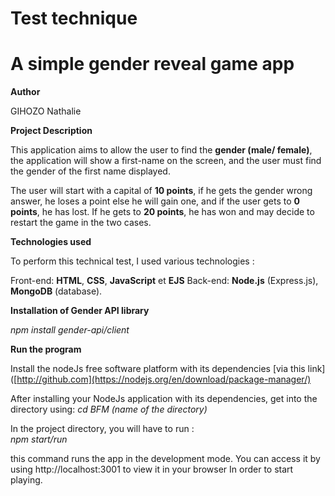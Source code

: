 # Test technique

# **A simple gender reveal game app**

**Author** 

  GIHOZO Nathalie 


**Project Description**

  This application aims to allow the user to find the **gender (male/ female)**, the application will show a first-name on the screen, and the user must find the         gender of the first name displayed.   

  The user will start with a capital of **10 points**, if he gets the gender wrong answer, he loses a point else he will gain one, and if the user gets to **0           points**, he has   lost. If he gets to **20 points**, he has won and may decide to restart the game in the two cases. 
  

**Technologies used** 

  To perform this technical test, I used various technologies : 

  Front-end: **HTML**, **CSS**, **JavaScript** et **EJS** 
  Back-end: **Node.js** (Express.js), **MongoDB** (database). 


**Installation of Gender API library**

  *npm install gender-api/client*  

 
**Run the program** 

  Install the nodeJs free software platform with its dependencies [via this link]([http://github.com](https://nodejs.org/en/download/package-manager/)
 
  After installing your NodeJs application with its dependencies, get into the directory using: 
    *cd BFM (name of the directory)*

  In the project directory, you will have to run :  
    *npm start/run* 

this command runs the app in the development mode. You can access it by using http://localhost:3001 to view it in your browser In order to start playing. 
